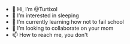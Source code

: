 - 👋 Hi, I’m @Turtixol
- 👀 I’m interested in sleeping
- 🌱 I’m currently learning how not to fail school
- 💞️ I’m looking to collaborate on your mom
- 📫 How to reach me, you don't

<!---
Turtixol/Turtixol is a ✨ special ✨ repository because its `README.md` (this file) appears on your GitHub profile.
You can click the Preview link to take a look at your changes.
--->
